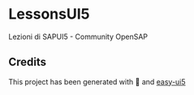 # LessonsUI5

Lezioni di SAPUI5 - Community OpenSAP

## Credits

This project has been generated with 💙 and [easy-ui5](https://github.com/SAP)
